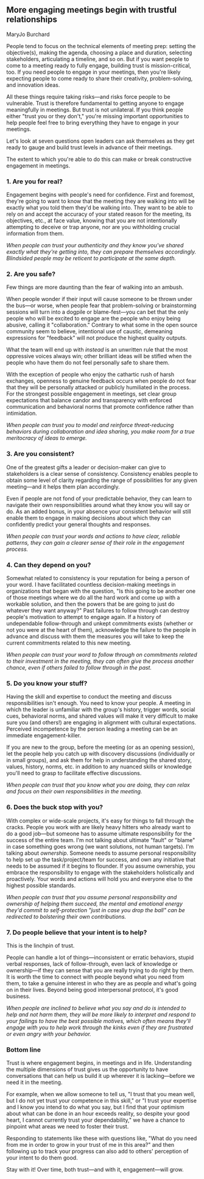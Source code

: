 ## More engaging meetings begin with trustful relationships
MaryJo Burchard

People tend to focus on the technical elements of meeting prep: setting the objective(s), making the agenda, choosing a place and duration, selecting stakeholders, articulating a timeline, and so on. But if you want people to come to a meeting ready to fully engage, building trust is mission-critical, too. If you need people to engage in your meetings, then you're likely expecting people to come ready to share their creativity, problem-solving, and innovation ideas.

All these things require taking risks—and risks force people to be vulnerable. Trust is therefore fundamental to getting anyone to engage meaningfully in meetings. But trust is not unilateral. If you think people either "trust you or they don't," you're missing important opportunities to help people feel free to bring everything they have to engage in your meetings.

Let's look at seven questions open leaders can ask themselves as they get ready to gauge and build trust levels in advance of their meetings.

The extent to which you're able to do this can make or break constructive engagement in meetings.

### 1. Are you for real?

Engagement begins with people's need for confidence. First and foremost, they're going to want to know that the meeting they are walking into will be exactly what you told them they'd be walking into. They want to be able to rely on and accept the accuracy of your stated reason for the meeting, its objectives, etc., at face value, knowing that you are not intentionally attempting to deceive or trap anyone, nor are you withholding crucial information from them.

*When people can trust your authenticity and they know you've shared exactly what they're getting into, they can prepare themselves accordingly. Blindsided people may be reticent to participate at the same depth.*

### 2. Are you safe?

Few things are more daunting than the fear of walking into an ambush.

When people wonder if their input will cause someone to be thrown under the bus—or worse, when people fear that problem-solving or brainstorming sessions will turn into a dogpile or blame-fest—you can bet that the only people who will be excited to engage are the people who enjoy being abusive, calling it "collaboration." Contrary to what some in the open source community seem to believe, intentional use of caustic, demeaning expressions for "feedback" will not produce the highest quality outputs.

What the team will end up with *instead* is an unwritten rule that the most oppressive voices always win; other brilliant ideas will be stifled when the people who have them do not feel personally safe to share them.

With the exception of people who enjoy the cathartic rush of harsh exchanges, openness to genuine feedback occurs when people do not fear that they will be personally attacked or publicly humiliated in the process. For the strongest possible engagement in meetings, set clear group expectations that balance candor and transparency with enforced communication and behavioral norms that promote confidence rather than intimidation.

*When people can trust you to model and reinforce threat-reducing behaviors during collaboration and idea sharing, you make room for a true meritocracy of ideas to emerge.*

### 3. Are you consistent?

One of the greatest gifts a leader or decision-maker can give to stakeholders is a clear sense of consistency. Consistency enables people to obtain some level of clarity regarding the range of possibilities for any given meeting—and it helps them plan accordingly.

Even if people are not fond of your predictable behavior, they can learn to navigate their own responsibilities around what they know you will say or do. As an added bonus, in your absence your consistent behavior will still enable them to engage in making decisions about which they can confidently predict your general thoughts and responses.

*When people can trust your words and actions to have clear, reliable patterns, they can gain a clearer sense of their role in the engagement process.*

### 4. Can they depend on you?

Somewhat related to consistency is your reputation for being a person of your word. I have facilitated countless decision-making meetings in organizations that began with the question, "Is this going to be another one of those meetings where we do all the hard work and come up with a workable solution, and then the powers that be are going to just do whatever they want anyway?" Past failures to follow through can destroy people's motivation to attempt to engage again. If a history of undependable follow-through and unkept commitments exists (whether or not you were at the heart of them), acknowledge the failure to the people in advance and discuss with them the measures you will take to keep the current commitments related to this new meeting.

*When people can trust your word to follow through on commitments related to their investment in the meeting, they can often give the process another chance, even if others failed to follow through in the past.*

### 5. Do you know your stuff?

Having the skill and expertise to conduct the meeting and discuss responsibilities isn't enough. You need to know your people. A meeting in which the leader is unfamiliar with the group's history, trigger words, social cues, behavioral norms, and shared values will make it very difficult to make sure you (and others!) are engaging in alignment with cultural expectations. Perceived incompetence by the person leading a meeting can be an immediate engagement-killer.

If you are new to the group, before the meeting (or as an opening session), let the people help you catch up with discovery discussions (individually or in small groups), and ask them for help in understanding the shared story, values, history, norms, etc. in addition to any nuanced skills or knowledge you'll need to grasp to facilitate effective discussions.

*When people can trust that you know what you are doing, they can relax and focus on their own responsibilities in the meeting.*

### 6. Does the buck stop with you?

With complex or wide-scale projects, it's easy for things to fall through the cracks. People you work with are likely heavy hitters who already want to do a good job—but someone has to assume ultimate responsibility for the success of the entire team. I'm not talking about ultimate "fault" or "blame" in case something goes wrong (we want solutions, not human targets). I'm talking about *ownership*. Someone needs to assume personal responsibility to help set up the task/project/team for success, and own any initiative that needs to be assumed if it begins to flounder. If you assume ownership, you embrace the responsibility to engage with the stakeholders holistically and proactively. Your words and actions will hold you and everyone else to the highest possible standards.

*When people can trust that you assume personal responsibility and ownership of helping them succeed, the mental and emotional energy they'd commit to self-protection "just in case you drop the ball" can be redirected to bolstering their own contributions.*

### 7. Do people believe that your intent is to help?

This is the linchpin of trust.

People can handle a lot of things—inconsistent or erratic behaviors, stupid verbal responses, lack of follow-through, even lack of knowledge or ownership—if they can sense that you are really trying to do right by them. It is worth the time to connect with people beyond what you need from them, to take a genuine interest in who they are as people and what's going on in their lives. Beyond being good interpersonal protocol, it's good business.

*When people are inclined to believe what you say and do is intended to help and not harm them, they will be more likely to interpret and respond to your failings to have the best possible motives, which often means they'll engage with you to help work through the kinks even if they are frustrated or even angry with your behavior.*

### Bottom line

Trust is where engagement begins, in meetings and in life. Understanding the multiple dimensions of trust gives us the opportunity to have conversations that can help us build it up wherever it is lacking—before we need it in the meeting.

For example, when we allow someone to tell us, "I trust that you mean well, but I do not yet trust your competence in this skill," or "I trust your expertise and I know you intend to do what you say, but I find that your optimism about what can be done in an hour exceeds reality, so despite your good heart, I cannot currently trust your dependability," we have a chance to pinpoint what areas we need to foster their trust.

Responding to statements like these with questions like, "What do you need from me in order to grow in your trust of me in this area?" and then following up to track your progress can also add to others' perception of your intent to do them good.

Stay with it! Over time, both trust—and with it, engagement—will grow.
